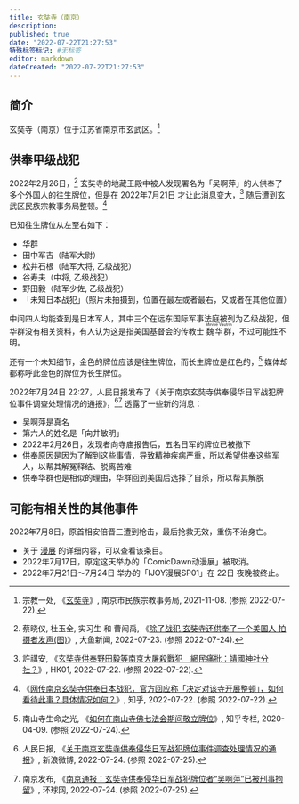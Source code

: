 ```yaml
---
title: 玄奘寺（南京）
description:
published: true
date: "2022-07-22T21:27:53"
特殊标签标记: #无标签
editor: markdown
dateCreated: "2022-07-22T21:27:53"
---
```


## 简介

玄奘寺（南京）位于江苏省南京市玄武区。[^t20180927_1198625]

[^t20180927_1198625]: 宗教一处, 《[玄奘寺](https://web.archive.org/web/20220722133025/http://mzzjj.nanjing.gov.cn/mzzj/njzjgk/njfj/201809/t20180927_1198625.html)》, 南京市民族宗教事务局, 2021-11-08. (参照 2022-07-22).

## 供奉甲级战犯

2022年2月26日，[^220197] 玄奘寺的地藏王殿中被人发现署名为「吴啊萍」的人供奉了多个外国人的往生牌位，但是在 2022年7月21日 才让此消息变大，[^795222] 随后遭到玄武区民族宗教事务局整顿。[^544667855]

[^220197]: 蔡晓仪, 杜玉全, 实习生 和 曹闳禹, 《[除了战犯 玄奘寺还供奉了一个美国人 拍摄者发声(图)](https://web.archive.org/web/20220724020442/http://dayu.ca/news/220197/)》, 大鱼新闻, 2022-07-23. (参照 2022-07-24).

[^795222]: 許祺安, 《[玄奘寺供奉野田毅等南京大屠殺戰犯　網民痛批：靖國神社分社？](https://web.archive.org/web/20220722075318/https://www.hk01.com/即時中國/795222/玄奘寺供奉野田毅等南京大屠殺戰犯-網民痛批-靖國神社分社)》, HK01, 2022-07-22. (参照 2022-07-22).

[^544667855]: 《[网传南京玄奘寺供奉日本战犯，官方回应称「决定对该寺开展整顿」，如何看待此事？具体情况如何？](https://web.archive.org/web/20220722053312/https://www.zhihu.com/question/544667855)》, 知乎, 2022-07-22. (参照 2022-07-22).

已知往生牌位从左至右如下：

+   华群
+   田中军吉（陆军大尉）
+   松井石根（陆军大将, 乙级战犯）
+   谷寿夫（中将, 乙级战犯）
+   野田毅（陆军少佐, 乙级战犯）
+   「未知日本战犯」（照片未拍摄到，位置在最左或者最右，又或者在其他位置）

中间四人均能查到是日本军人，其中三个在远东国际军事法庭被列为乙级战犯，但华群没有相关资料，有人认为这是指美国基督会的传教士 <ruby>魏华群<rp>(</rp><rt>Minnie Vautrin</rt><rp>)</rp></ruby>，不过可能性不明。

还有一个未知细节，金色的牌位应该是往生牌位，而长生牌位是红色的，[^128018909] 媒体却都称呼此金色的牌位为长生牌位。

[^128018909]: 南山寺生命之光, 《[如何在南山寺佛七法会期间敬立牌位](https://web.archive.org/web/20220724093022/https://zhuanlan.zhihu.com/p/128018909)》, 知乎专栏, 2020-04-09. (参照 2022-07-24).

2022年7月24日 22:27，人民日报发布了《关于南京玄奘寺供奉侵华日军战犯牌位事件调查处理情况的通报》，[^PDDcd][^4sj0Z] 透露了一些新的消息：

[^PDDcd]: 人民日报, 《[关于南京玄奘寺供奉侵华日军战犯牌位事件调查处理情况的通报](https://archive.ph/PDDcd "https://weibo.com/ttarticle/p/show?id=2309404794883843162527")》, 新浪微博, 2022-07-24. (参照 2022-07-25).

[^4sj0Z]: 南京发布, 《[南京通报：玄奘寺供奉侵华日军战犯牌位者“吴啊萍”已被刑事拘留](https://archive.ph/4sj0Z "https://china.huanqiu.com/article/48xWrdyabS0")》, 环球网, 2022-07-24. (参照 2022-07-25).

+   吴啊萍是真名
+   第六人的姓名是「向井敏明」
+   2022年2月26日，发现者向寺庙报告后，五名日军的牌位已被撤下
+   供奉原因是因为了解到这些事情，导致精神疾病严重，所以希望供奉这些军人，以帮其解冤释结、脱离苦难
+   供奉华群也是相似的理由，华群回到美国后选择了自杀，所以帮其解脱

## 可能有相关性的其他事件

2022年7月8日，原首相安倍晋三遭到枪击，最后抢救无效，重伤不治身亡。

+   关于 [漫展](/activities/漫展.md) 的详细内容，可以查看该条目。
+   2022年7月17日，原定这天举办的「ComicDawn动漫展」被取消。
+   2022年7月21日～7月24日 举办的「IJOY漫展SP01」在 22日 夜晚被终止。
